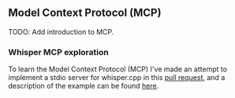 ## Model Context Protocol (MCP)
TODO: Add introduction to MCP.

### Whisper MCP exploration
To learn the Model Context Protocol (MCP) I've made an attempt to implement a
stdio server for whisper.cpp in this
[pull request](https://github.com/ggml-org/whisper.cpp/pull/3321), and a description
of the example can be found [here](https://github.com/ggml-org/whisper.cpp/blob/f27ace4176e2e277a6f8e4e6402c9c46711fd017/examples/mcp/README.md#whispercppexamplesmcp).
